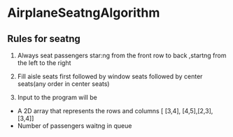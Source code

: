 # AirplaneSeatngAlgorithm

## Rules	for	seatng	
1. Always	seat	passengers	star:ng	from	the	front	row	to	back ,startng from the left to the right	

2. Fill	aisle seats	first followed by window seats followed	by center seats(any	order in center	seats)	

3. Input	to	the	program	will	be		
- A	2D array that represents the rows and columns [	[3,4],	[4,5],[2,3],[3,4]]	
- Number of	passengers waitng in queue
